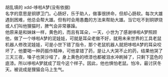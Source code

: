 胡乱填的
xdd-哆啦A梦(没有依据)  
名字的意思是铜锣卫门。心肠好，乐于助人，做事很拼命，但却心肠软。每次大雄遇到困难，他总会帮大雄。但有时会用愚蠢的方法来帮助大雄。当它吃不到铜锣烧或人们叫他狸猫时，脾气会非常暴躁。  
他原来是和妹妹一样，黄色的，而且有耳朵，一天，小世为了感谢哆啦A梦照顾他，做了一个哆啦A梦的泥娃娃，可就是耳朵老做不好，就用未来世界的工具老鼠机器人修改泥娃娃，可是小世下错了指令，那个老鼠机器人就把哆啦A梦的耳朵咬坏了，他要喝一种药振作精神，可他拿错了药，是让人大哭不止的药，结果他哭了三天三夜，嗓子也哭沙哑了，身上黄色的喷漆也都被泪水冲刷掉了，只剩下蓝色的底漆。所以哆啦A梦就成了现今这个样子。因此，他也惧怕老鼠。怕冷，最讨厌冬天。被说成是狸猫会马上生气。
